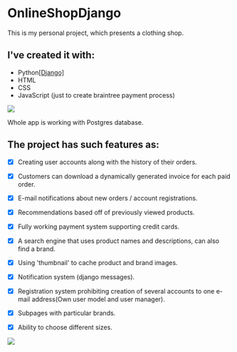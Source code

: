 # OnlineShopDjango

This is my personal project, which presents a clothing shop.

## I've created it with:
* Python[[Django]][djangolink]
* HTML
* CSS
* JavaScript (just to create braintree payment process)

![](media-readMe/1.gif)

Whole app is working with Postgres database.


## The project has such features as:
- [x] Creating user accounts along with the history of their orders.
- [x] Customers can download a dynamically generated invoice for each paid order.
- [x] E-mail notifications about new orders / account registrations.
- [x] Recommendations based off of previously viewed products.
- [x] Fully working payment system supporting credit cards.
- [x] A search engine that uses product names and descriptions, can also find a brand.
- [x] Using 'thumbnail' to cache product and brand images.
- [x] Notification system (django messages).
- [x] Registration system prohibiting creation of several accounts to one e-mail address(Own user model and user manager).
- [x] Subpages with particular brands.
- [x] Ability to choose different sizes.



![](media-readMe/2.gif)

[djangolink]: https://www.djangoproject.com/

